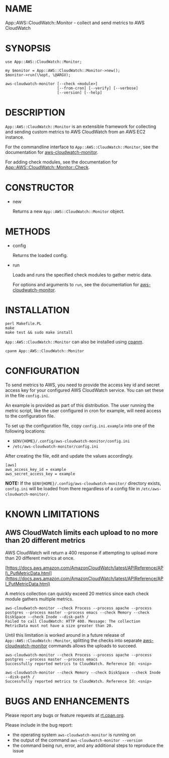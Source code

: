 # NAME

App::AWS::CloudWatch::Monitor - collect and send metrics to AWS CloudWatch

# SYNOPSIS

    use App::AWS::CloudWatch::Monitor;

    my $monitor = App::AWS::CloudWatch::Monitor->new();
    $monitor->run(\%opt, \@ARGV);

    aws-cloudwatch-monitor [--check <module>]
                           [--from-cron] [--verify] [--verbose]
                           [--version] [--help]

# DESCRIPTION

`App::AWS::CloudWatch::Monitor` is an extensible framework for collecting and sending custom metrics to AWS CloudWatch from an AWS EC2 instance.

For the commandline interface to `App::AWS::CloudWatch::Monitor`, see the documentation for [aws-cloudwatch-monitor](https://metacpan.org/pod/aws-cloudwatch-monitor).

For adding check modules, see the documentation for [App::AWS::CloudWatch::Monitor::Check](https://metacpan.org/pod/App::AWS::CloudWatch::Monitor::Check).

# CONSTRUCTOR

- new

    Returns a new `App::AWS::CloudWatch::Monitor` object.

# METHODS

- config

    Returns the loaded config.

- run

    Loads and runs the specified check modules to gather metric data.

    For options and arguments to `run`, see the documentation for [aws-cloudwatch-monitor](https://metacpan.org/pod/aws-cloudwatch-monitor).

# INSTALLATION

    perl Makefile.PL
    make
    make test && sudo make install

`App::AWS::CloudWatch::Monitor` can also be installed using [cpanm](https://metacpan.org/pod/cpanm).

    cpanm App::AWS::CloudWatch::Monitor

# CONFIGURATION

To send metrics to AWS, you need to provide the access key id and secret access key for your configured AWS CloudWatch service.  You can set these in the file `config.ini`.

An example is provided as part of this distribution.  The user running the metric script, like the user configured in cron for example, will need access to the configuration file.

To set up the configuration file, copy `config.ini.example` into one of the following locations:

- `$ENV{HOME}/.config/aws-cloudwatch-monitor/config.ini`
- `/etc/aws-cloudwatch-monitor/config.ini`

After creating the file, edit and update the values accordingly.

    [aws]
    aws_access_key_id = example
    aws_secret_access_key = example

**NOTE:** If the `$ENV{HOME}/.config/aws-cloudwatch-monitor/` directory exists, `config.ini` will be loaded from there regardless of a config file in `/etc/aws-cloudwatch-monitor/`.

# KNOWN LIMITATIONS

## AWS CloudWatch limits each upload to no more than 20 different metrics

AWS CloudWatch will return a 400 response if attempting to upload more than 20 different metrics at once.

[https://docs.aws.amazon.com/AmazonCloudWatch/latest/APIReference/API\_PutMetricData.html](https://docs.aws.amazon.com/AmazonCloudWatch/latest/APIReference/API_PutMetricData.html)

A metrics collection can quickly exceed 20 metrics since each check module gathers multiple metrics.

    aws-cloudwatch-monitor --check Process --process apache --process postgres --process master --process emacs --check Memory --check DiskSpace --check Inode --disk-path /
    Failed to call CloudWatch: HTTP 400. Message: The collection MetricData must not have a size greater than 20.

Until this limitation is worked around in a future release of `App::AWS::CloudWatch::Monitor`, splitting the checks into separate [aws-cloudwatch-monitor](https://metacpan.org/pod/aws-cloudwatch-monitor) commands allows the uploads to succeed.

    aws-cloudwatch-monitor --check Process --process apache --process postgres --process master --process emacs
    Successfully reported metrics to CloudWatch. Reference Id: <snip>

    aws-cloudwatch-monitor --check Memory --check DiskSpace --check Inode --disk-path /
    Successfully reported metrics to CloudWatch. Reference Id: <snip>

# BUGS AND ENHANCEMENTS

Please report any bugs or feature requests at [rt.cpan.org](https://rt.cpan.org/Public/Dist/Display.html?Name=App-AWS-CloudWatch-Monitor).

Please include in the bug report:

- the operating system `aws-cloudwatch-monitor` is running on
- the output of the command `aws-cloudwatch-monitor --version`
- the command being run, error, and any additional steps to reproduce the issue
